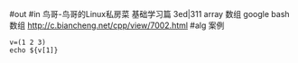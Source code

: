 #out
#in
鸟哥-鸟哥的Linux私房菜 基础学习篇 3ed|311
array 数组
google bash 数组
http://c.biancheng.net/cpp/view/7002.html
#alg
案例
```
v=(1 2 3)
echo ${v[1]}
```
